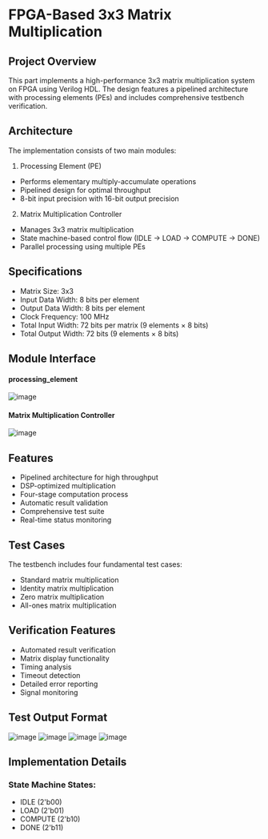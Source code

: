 # FPGA-Based 3x3 Matrix Multiplication
## Project Overview

This part implements a high-performance 3x3 matrix multiplication system on FPGA using Verilog HDL. The design features a pipelined architecture with processing elements (PEs) and includes comprehensive testbench verification.

## Architecture

The implementation consists of two main modules:

1. Processing Element (PE)
* Performs elementary multiply-accumulate operations
* Pipelined design for optimal throughput
* 8-bit input precision with 16-bit output precision
2. Matrix Multiplication Controller
* Manages 3x3 matrix multiplication
* State machine-based control flow (IDLE → LOAD → COMPUTE → DONE)
* Parallel processing using multiple PEs

## Specifications
* Matrix Size: 3x3
* Input Data Width: 8 bits per element
* Output Data Width: 8 bits per element
* Clock Frequency: 100 MHz
* Total Input Width: 72 bits per matrix (9 elements × 8 bits)
* Total Output Width: 72 bits (9 elements × 8 bits)

## Module Interface  
#### processing_element
![image](https://github.com/user-attachments/assets/58811dfe-bb77-463e-b264-6bbc908e3b61)
#### Matrix Multiplication Controller
![image](https://github.com/user-attachments/assets/53daadab-e796-4a4a-939c-d1da9ed35cd3)


## Features
* Pipelined architecture for high throughput
* DSP-optimized multiplication
* Four-stage computation process
* Automatic result validation
* Comprehensive test suite
* Real-time status monitoring

## Test Cases
The testbench includes four fundamental test cases:
* Standard matrix multiplication
* Identity matrix multiplication
* Zero matrix multiplication
* All-ones matrix multiplication

## Verification Features
* Automated result verification
* Matrix display functionality
* Timing analysis
* Timeout detection
* Detailed error reporting
* Signal monitoring

## Test Output Format

![image](https://github.com/user-attachments/assets/3d1061ef-048c-4300-9e95-9763d6068345)
![image](https://github.com/user-attachments/assets/09fb0643-d255-40dc-b346-b933e34c6963)
![image](https://github.com/user-attachments/assets/2011260a-8d0c-4dcb-a3cc-e533c045fc59)
![image](https://github.com/user-attachments/assets/1748df59-51a1-4a87-8501-92d2a1ce80a6)


## Implementation Details
### State Machine States:
* IDLE (2'b00)
* LOAD (2'b01)
* COMPUTE (2'b10)
* DONE (2'b11)



